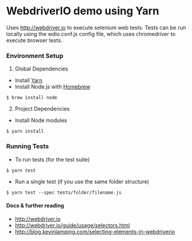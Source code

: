# WebdriverIO demo using Yarn

Uses http://webdriver.io to execute selenium web tests. Tests can be run locally using the wdio.conf.js config file, which uses chromedriver to execute browser tests.

### Environment Setup

1. Global Dependencies
  * Install [Yarn](https://yarnpkg.com/lang/en/docs/install/)
  * Install Node.js with [Homebrew](http://brew.sh/)
  ```
  $ brew install node
  ```

2. Project Dependencies

* Install Node modules
```
$ yarn install
```

### Running Tests

* To run tests (for the test suite)
```
$ yarn test
```

* Run a single test (if you use the same folder structure)
```
$ yarn test --spec tests/folder/filename.js
```

#### Docs & further reading

* http://webdriver.io
* http://webdriver.io/guide/usage/selectors.html
* http://blog.kevinlamping.com/selecting-elements-in-webdriverio
